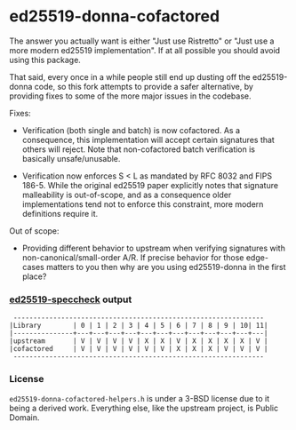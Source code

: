 # ed25519-donna-cofactored

The answer you actually want is either "Just use Ristretto" or
"Just use a more modern ed25519 implementation".  If at all possible
you should avoid using this package.

That said, every once in a while people still end up dusting off the
ed25519-donna code, so this fork attempts to provide a safer alternative,
by providing fixes to some of the more major issues in the codebase.

Fixes:

 * Verification (both single and batch) is now cofactored. As a
   consequence, this implementation will accept certain signatures
   that others will reject.  Note that non-cofactored batch verification
   is basically unsafe/unusable.

 * Verification now enforces S < L as mandated by RFC 8032 and FIPS 186-5.
   While the original ed25519 paper explicitly notes that signature
   malleability is out-of-scope, and as a consequence older implementations
   tend not to enforce this constraint, more modern definitions require
   it.

Out of scope:

 * Providing different behavior to upstream when verifying signatures
   with non-canonical/small-order A/R.  If precise behavior for those
   edge-cases matters to you then why are you using ed25519-donna in
   the first place?

### [ed25519-speccheck](https://github.com/novifinancial/ed25519-speccheck) output

```
 ---------------------------------------------------------------
|Library        | 0 | 1 | 2 | 3 | 4 | 5 | 6 | 7 | 8 | 9 | 10| 11|
|---------------+---+---+---+---+---+---+---+---+---+---+---+---|
|upstream       | V | V | V | V | X | X | V | X | X | X | X | V |
|cofactored     | V | V | V | V | V | V | X | X | X | V | V | V |
 ---------------------------------------------------------------
```

### License

`ed25519-donna-cofactored-helpers.h` is under a 3-BSD license
due to it being a derived work.  Everything else, like the upstream
project, is Public Domain.
